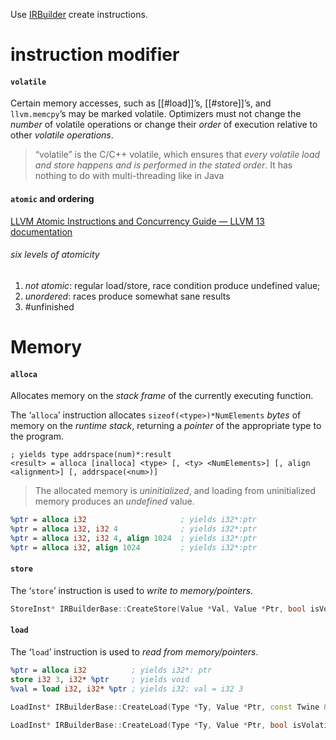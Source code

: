 Use [IRBuilder](https://llvm.org/doxygen/classllvm_1_1IRBuilder.html) create instructions.

# instruction modifier

#### `volatile`

Certain memory accesses, such as [[#load]]’s, [[#store]]’s, and `llvm.memcpy`’s may be marked volatile. Optimizers must not change the _number_ of volatile operations or change their _order_ of execution relative to other _volatile operations_.

> “volatile” is the C/C++ volatile, which ensures that _every volatile load and store happens and is performed in the stated order_. It has nothing to do with multi-threading like in Java

#### `atomic` and ordering
[LLVM Atomic Instructions and Concurrency Guide — LLVM 13 documentation](https://llvm.org/docs/Atomics.html)

###### six levels of atomicity

1. _not atomic_: regular load/store, race condition produce undefined value;
2. _unordered_:  races produce somewhat sane results
3. #unfinished 

# Memory

#### `alloca`

Allocates memory on the _stack frame_ of the currently executing function. 

The ‘`alloca`’ instruction allocates `sizeof(<type>)*NumElements` _bytes_ of memory on the _runtime stack_, returning a _pointer_ of the appropriate type to the program.

```
; yields type addrspace(num)*:result
<result> = alloca [inalloca] <type> [, <ty> <NumElements>] [, align <alignment>] [, addrspace(<num>)]     
```

> The allocated memory is _uninitialized_, and loading from uninitialized memory produces an _undefined_ value.

```llvm
%ptr = alloca i32                     ; yields i32*:ptr
%ptr = alloca i32, i32 4              ; yields i32*:ptr
%ptr = alloca i32, i32 4, align 1024  ; yields i32*:ptr
%ptr = alloca i32, align 1024         ; yields i32*:ptr
```

#### `store`

The ‘`store`’ instruction is used to _write to memory/pointers_.

```c++
StoreInst* IRBuilderBase::CreateStore(Value *Val, Value *Ptr, bool isVolatile=false)
```
#### `load`

The ‘`load`’ instruction is used to _read from memory/pointers_.

```llvm
%ptr = alloca i32          ; yields i32*: ptr
store i32 3, i32* %ptr     ; yields void
%val = load i32, i32* %ptr ; yields i32: val = i32 3
```


```c++
LoadInst* IRBuilderBase::CreateLoad(Type *Ty, Value *Ptr, const Twine &Name="")
 
LoadInst* IRBuilderBase::CreateLoad(Type *Ty, Value *Ptr, bool isVolatile, const Twine &Name="")
```

